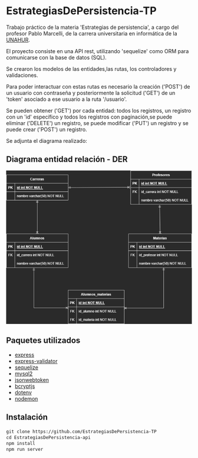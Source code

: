 # EstrategiasDePersistencia-TP

Trabajo práctico de la materia 'Estrategias de persistencia', a cargo del profesor Pablo Marcelli, de la carrera universitaria en informática de la [UNAHUR](https://unahur.edu.ar/).

El proyecto consiste en una API rest, utilizando 'sequelize' como ORM para comunicarse con la base de datos (SQL).

Se crearon los modelos de las entidades,las rutas, los controladores y validaciones.

Para poder interactuar con estas rutas es necesario la creación ('POST') de un usuario con contraseña y posteriormente la solicitud ('GET') de un 'token' asociado a ese usuario a la ruta '/usuario'.

Se pueden obtener ('GET') por cada entidad: todos los registros, un registro con un 'id' específico y todos los registros con paginación,se puede eliminar ('DELETE') un registro,
se puede modificar ('PUT') un registro y se puede crear ('POST') un registro.

Se adjunta el diagrama realizado:
## Diagrama entidad relación - DER

![App Screenshot](https://github.com/fernandobouchet/EstrategiasDePersistencia-TP/blob/main/DER-2.png?raw=true)

## Paquetes utilizados

- [express](http://expressjs.com/)
- [express-validator](https://express-validator.github.io/)
- [sequelize](https://sequelize.org/)
- [mysql2](https://www.npmjs.com/package/mysql2)
- [jsonwebtoken](https://www.npmjs.com/package/jsonwebtoken)
- [bcryptjs](https://www.npmjs.com/package/bcryptjs)
- [dotenv](https://www.npmjs.com/package/dotenv)
- [nodemon](https://www.npmjs.com/package/nodemon)

## Instalación

```
git clone https://github.com/EstrategiasDePersistencia-TP
cd EstrategiasDePersistencia-api
npm install
npm run server
```
